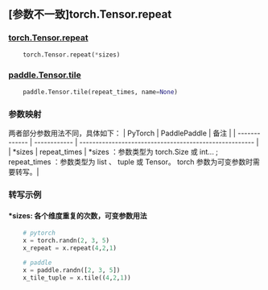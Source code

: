 ## [参数不一致]torch.Tensor.repeat

### [torch.Tensor.repeat](https://pytorch.org/docs/1.13/generated/torch.Tensor.repeat.html)

```python
    torch.Tensor.repeat(*sizes)
```

### [paddle.Tensor.tile](https://www.paddlepaddle.org.cn/documentation/docs/zh/api/paddle/Tensor_cn.html#tile-repeat-times-name-none)

```python
    paddle.Tensor.tile(repeat_times, name=None)
```

### 参数映射
两者部分参数用法不同，具体如下：
| PyTorch       | PaddlePaddle | 备注                                                   |
| ------------- | ------------ | ------------------------------------------------------ |
| *sizes | repeat_times | *sizes ：参数类型为 torch.Size 或 int... ; repeat_times ：参数类型为 list 、 tuple 或 Tensor。 torch 参数为可变参数时需要转写。|

### 转写示例
#### *sizes: 各个维度重复的次数，可变参数用法
```python
    # pytorch
    x = torch.randn(2, 3, 5)
    x_repeat = x.repeat(4,2,1)

    # paddle
    x = paddle.randn([2, 3, 5])
    x_tile_tuple = x.tile((4,2,1))
```

